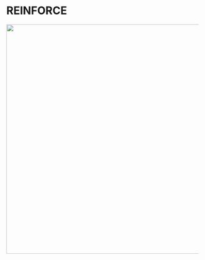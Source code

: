 # REINFORCE

<img align='center' src='https://miro.medium.com/max/1400/1*4RncZNj1ij5A5eMJpexhrw.png' width='600"'>